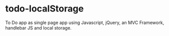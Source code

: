 # todo-localStorage
To Do app as single page app using Javascript, jQuery, an MVC Framework, handlebar JS and local storage.
